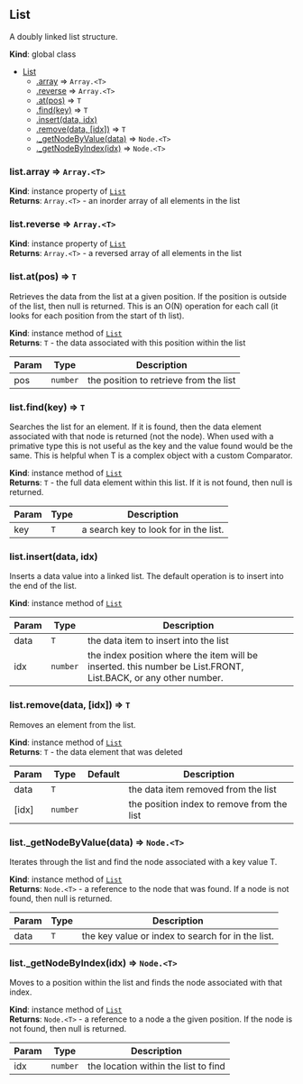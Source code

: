 <a name="List"></a>

## List
A doubly linked list structure.

**Kind**: global class  

* [List](#List)
    * [.array](#List+array) ⇒ <code>Array.&lt;T&gt;</code>
    * [.reverse](#List+reverse) ⇒ <code>Array.&lt;T&gt;</code>
    * [.at(pos)](#List+at) ⇒ <code>T</code>
    * [.find(key)](#List+find) ⇒ <code>T</code>
    * [.insert(data, idx)](#List+insert)
    * [.remove(data, [idx])](#List+remove) ⇒ <code>T</code>
    * [._getNodeByValue(data)](#List+_getNodeByValue) ⇒ <code>Node.&lt;T&gt;</code>
    * [._getNodeByIndex(idx)](#List+_getNodeByIndex) ⇒ <code>Node.&lt;T&gt;</code>

<a name="List+array"></a>

### list.array ⇒ <code>Array.&lt;T&gt;</code>
**Kind**: instance property of [<code>List</code>](#List)  
**Returns**: <code>Array.&lt;T&gt;</code> - an inorder array of all elements in the list  
<a name="List+reverse"></a>

### list.reverse ⇒ <code>Array.&lt;T&gt;</code>
**Kind**: instance property of [<code>List</code>](#List)  
**Returns**: <code>Array.&lt;T&gt;</code> - a reversed array of all elements in the list  
<a name="List+at"></a>

### list.at(pos) ⇒ <code>T</code>
Retrieves the data from the list at a given position.  If the position
is outside of the list, then null is returned.  This is an O(N)
operation for each call (it looks for each position from the start
of th list).

**Kind**: instance method of [<code>List</code>](#List)  
**Returns**: <code>T</code> - the data associated with this position within the list  

| Param | Type | Description |
| --- | --- | --- |
| pos | <code>number</code> | the position to retrieve from the list |

<a name="List+find"></a>

### list.find(key) ⇒ <code>T</code>
Searches the list for an element.  If it is found, then the data element
associated with that node is returned (not the node).  When used with a
primative type this is not useful as the key and the value found would
be the same.  This is helpful when T is a complex object with a custom
Comparator.

**Kind**: instance method of [<code>List</code>](#List)  
**Returns**: <code>T</code> - the full data element within this list.  If it is not found,
then null is returned.  

| Param | Type | Description |
| --- | --- | --- |
| key | <code>T</code> | a search key to look for in the list. |

<a name="List+insert"></a>

### list.insert(data, idx)
Inserts a data value into a linked list.  The default operation is to
insert into the end of the list.

**Kind**: instance method of [<code>List</code>](#List)  

| Param | Type | Description |
| --- | --- | --- |
| data | <code>T</code> | the data item to insert into the list |
| idx | <code>number</code> | the index position where the item will be inserted. this number be List.FRONT, List.BACK, or any other number. |

<a name="List+remove"></a>

### list.remove(data, [idx]) ⇒ <code>T</code>
Removes an element from the list.

**Kind**: instance method of [<code>List</code>](#List)  
**Returns**: <code>T</code> - the data element that was deleted  

| Param | Type | Default | Description |
| --- | --- | --- | --- |
| data | <code>T</code> |  | the data item removed from the list |
| [idx] | <code>number</code> | <code></code> | the position index to remove from the list |

<a name="List+_getNodeByValue"></a>

### list.\_getNodeByValue(data) ⇒ <code>Node.&lt;T&gt;</code>
Iterates through the list and find the node associated with a key
value T.

**Kind**: instance method of [<code>List</code>](#List)  
**Returns**: <code>Node.&lt;T&gt;</code> - a reference to the node that was found.  If a node
is not found, then null is returned.  

| Param | Type | Description |
| --- | --- | --- |
| data | <code>T</code> | the key value or index to search for in the list. |

<a name="List+_getNodeByIndex"></a>

### list.\_getNodeByIndex(idx) ⇒ <code>Node.&lt;T&gt;</code>
Moves to a position within the list and finds the node associated
with that index.

**Kind**: instance method of [<code>List</code>](#List)  
**Returns**: <code>Node.&lt;T&gt;</code> - a reference to a node a the given position.  If the
node is not found, then null is returned.  

| Param | Type | Description |
| --- | --- | --- |
| idx | <code>number</code> | the location within the list to find |

